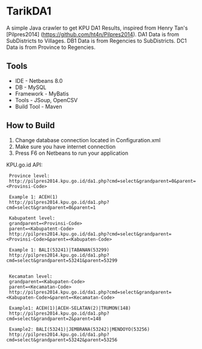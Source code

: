 TarikDA1
===========
A simple Java crawler to get KPU DA1 Results, inspired from Henry Tan's [Pilpres2014] (https://github.com/ht4n/Pilpres2014).
DA1 Data is from SubDistricts to Villages.
DB1 Data is from Regencies to SubDistricts.
DC1 Data is from Province to Regencies. 

Tools
-------------------
* IDE - Netbeans 8.0
* DB - MySQL
* Framework - MyBatis
* Tools - JSoup, OpenCSV
* Build Tool - Maven

How to Build
-------------------
1. Change database connection located in Configuration.xml      
2. Make sure you have internet connection
3. Press F6 on Netbeans to run your application


KPU.go.id API:
     
     Province level:
     http://pilpres2014.kpu.go.id/da1.php?cmd=select&grandparent=0&parent=<Provinsi-Code>
     
     Example 1: ACEH(1)
     http://pilpres2014.kpu.go.id/da1.php?cmd=select&grandparent=0&parent=1
     
     Kabupatent level:
     grandparent=<Provinsi-Code>
     parent=<Kabupatent-Code>
     http://pilpres2014.kpu.go.id/da1.php?cmd=select&grandparent=<Provinsi-Code>&parent=<Kabupaten-Code>
     
     Example 1: BALI(53241)|TABANAN(53299)
     http://pilpres2014.kpu.go.id/da1.php?cmd=select&grandparent=53241&parent=53299
     
     
     Kecamatan level:
     grandparent=<Kabupaten-Code>
     parent=<Kecamatan-Code>
     http://pilpres2014.kpu.go.id/da1.php?cmd=select&grandparent=<Kabupaten-Code>&parent=<Kecamatan-Code>
     
     Example1: ACEH(1)|ACEH-SELATAN(2)|TRUMON(148)
     http://pilpres2014.kpu.go.id/da1.php?cmd=select&grandparent=2&parent=148
     
     Example2: BALI(53241)|JEMBRANA(53242)|MENDOYO(53256)
     http://pilpres2014.kpu.go.id/da1.php?cmd=select&grandparent=53242&parent=53256